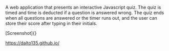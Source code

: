 A web application that presents an interactive Javascript quiz. The quiz is timed and time is deducted if a question is answered wrong. The quiz ends when all questions are answered or the timer runs out, and the user can store their score after typing in their initials.

[Screenshot]{}

https://dalto135.github.io/